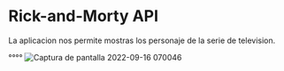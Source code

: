 # Rick-and-Morty API

La aplicacion nos permite mostras los personaje de la serie de television.

°°°°
![Captura de pantalla 2022-09-16 070046](https://user-images.githubusercontent.com/100501693/190614158-4913b004-21c1-46bb-8a42-0c92b6ee60ea.png)
